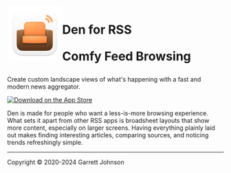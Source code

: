 <img src="Den/Assets.xcassets/AppIcon.appiconset/AppIcon-macOS-128pt@2x.png" alt="App Icon" width="128" height="128" align="left">
<h1>Den for RSS <p><strong>Comfy Feed Browsing</strong></p></h1>

Create custom landscape views of what's happening with a fast and modern news aggregator.

<a href="https://apps.apple.com/app/apple-store/id1528917651?pt=106763870&amp;ct=GitHub&amp;mt=8" class="app-store-link"><img src="https://den.io/images/download-on-the-app-store-black.svg" width="216" height="72" alt="Download on the App Store"></a>

Den is made for people who want a less-is-more browsing experience. What sets it apart from other RSS apps is broadsheet layouts that show more content, especially on larger screens. Having everything plainly laid out makes finding interesting articles, comparing sources, and noticing trends refreshingly simple.

---

Copyright &copy; 2020-2024 Garrett Johnson
